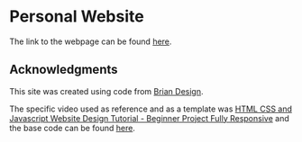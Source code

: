 # Personal Website

The link to the webpage can be found [here](https://dev1nw.github.io).

## Acknowledgments

This site was created using code from [Brian Design](https://www.youtube.com/channel/UCsKsymTY_4BYR-wytLjex7A?view_as=subscriber).

The specific video used as reference and as a template was [HTML CSS and Javascript Website Design Tutorial - Beginner Project Fully Responsive](https://www.youtube.com/watch?v=FazgJVnrVuI&t=1771s) and the base code can be found [here](https://github.com/briancodex/html-css-website-v1/tree/master).

